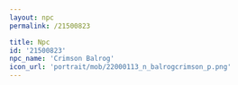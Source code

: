 ```yaml
---
layout: npc
permalink: /21500823

title: Npc
id: '21500823'
npc_name: 'Crimson Balrog'
icon_url: 'portrait/mob/22000113_n_balrogcrimson_p.png'
---
```

